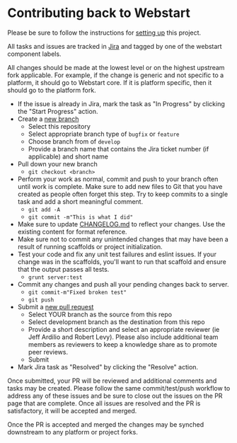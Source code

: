 # Contributing back to Webstart

Please be sure to follow the instructions for [setting up](./SETUP.md) this project.

All tasks and issues are tracked in [Jira](https://jira.cynergy.com/jira/browse/KPMGWF) and tagged by
one of the webstart component labels.

All changes should be made at the lowest level or on the highest upstream fork applicable. For example, if the change 
is generic and not specific to a platform, it should go to Webstart core. If it is platform specific, then it should 
go to the platform fork.

* If the issue is already in Jira, mark the task as "In Progress" by clicking the "Start Progress" action.
* Create a [new branch](/plugins/servlet/create-branch)
	* Select this repository
	* Select appropriate branch type of `bugfix` or `feature`
	* Choose branch from of `develop`
	* Provide a branch name that contains the Jira ticket number (if applicable) and short name
* Pull down your new branch
	* `git checkout <branch>`
* Perform your work as normal, commit and push to your branch often until work is complete. Make sure
to add new files to Git that you have created as people often forget this step. Try to keep commits to
a single task and add a short meaningful comment.
	* `git add -A`
	* `git commit -m"This is what I did"`
* Make sure to update [CHANGELOG.md](./CHANGELOG.md) to reflect your changes. Use the existing content for format reference.
* Make sure not to commit any unintended changes that may have been a result of running scaffolds or project initialization.
* Test your code and fix any unit test failures and eslint issues. If your change was in the scaffolds, you'll want to 
run that scaffold and ensure that the output passes all tests.
	* `grunt server:test`
* Commit any changes and push all your pending changes back to server.
	* `git commit-m"Fixed broken test"`
	* `git push`
* Submit a [new pull request](../../../pull-requests?create)
	* Select YOUR branch as the source from this repo
	* Select development branch as the destination from this repo
	* Provide a short description and select an appropriate reviewer (ie Jeff Ardilio and Robert Levy). Please also include additional 
team members as reviewers to keep a knowledge share as to promote peer reviews.
	* Submit
* Mark Jira task as "Resolved" by clicking the "Resolve" action.	

Once submitted, your PR will be reviewed and additional comments and tasks may be created. Please follow the same 
commit/test/push workflow to address any of these issues and be sure to close out the issues on the PR page that are 
complete. Once all issues are resolved and the PR is satisfactory, it will be accepted and merged.

Once the PR is accepted and merged the changes may be synched downstream to any platform or project forks.
